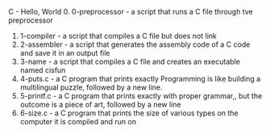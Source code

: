C - Hello, World
0. 0-preprocessor - a script that runs a C file through tve preprocessor
1. 1-compiler - a script that compiles a C file but does not link
2. 2-assembler - a script that generates the assembly code of a C code and save it in an output file
3. 3-name - a script that compiles a C file and creates an executable named cisfun
4. 4-puts.c - a C program that prints exactly Programming is like building a multilingual puzzle, followed by a new line.
5. 5-printf.c - a C program that prints exactly with proper grammar,, but the outcome is a piece of art, followed by a new line
6. 6-size.c - a C program that prints the size of various types on the computer it is compiled and run on
